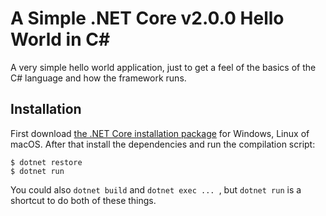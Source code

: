 # A Simple .NET Core v2.0.0 Hello World in C#

A very simple hello world application, just to get a feel of the basics of the C# language and how the framework runs.

## Installation

First download <a href="https://www.microsoft.com/net/download/core">the .NET Core installation package</a> for Windows, Linux of macOS. After that install the dependencies and run the compilation script:

```
$ dotnet restore
$ dotnet run
```

You could also `dotnet build` and `dotnet exec ... `, but `dotnet run` is a shortcut to do both of these things.
